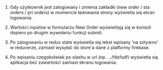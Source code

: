 1. Gdy użytkownik jest zalogowany i zmienia zakładki (new order / sta orders / pri orders) w momencie ładowania strony wyświetla się ekran logowania.

2. Wartości inputów w formularzu New Order wyświetlają się w konsoli dopiero po drugim wywołaniu funkcji submit.

3. Po zalogowaniu w redux state wyświetla się tekst wpisany 'na sztywno' w reducerze, zamiast wysyłać do store'a dane z platformy firebase. 

4. Po wpisaniu czegokolwiek po slashu w url (np. .../fdsfsdf) wyświetla się aplikacja bez zawartości zamiast ekranu logowania.